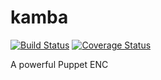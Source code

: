 kamba
=====
[![Build Status](https://secure.travis-ci.org/multimediabs/kamba.png?branch=master)](http://travis-ci.org/multimediabs/kamba)
[![Coverage Status](https://coveralls.io/repos/multimediabs/kamba/badge.png?branch=master)](https://coveralls.io/r/multimediabs/kamba)

A powerful Puppet ENC
